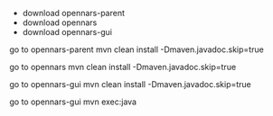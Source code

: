 * download opennars-parent
* download opennars
* download opennars-gui

go to opennars-parent
    mvn clean install -Dmaven.javadoc.skip=true

go to opennars
    mvn clean install -Dmaven.javadoc.skip=true
   
go to opennars-gui
    mvn clean install -Dmaven.javadoc.skip=true

go to opennars-gui
mvn exec:java
